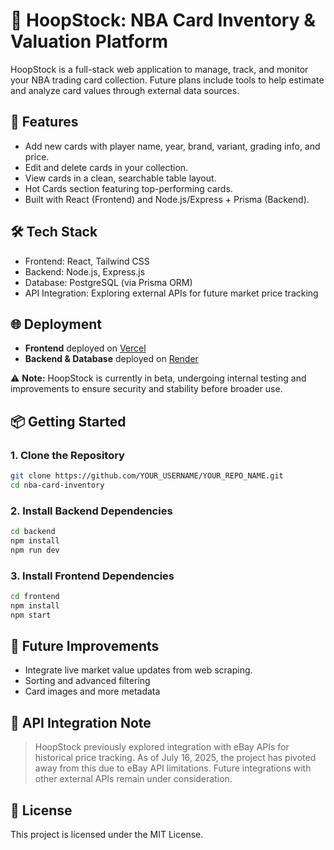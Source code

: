 # 🏀 HoopStock: NBA Card Inventory & Valuation Platform

HoopStock is a full-stack web application to manage, track, and monitor your NBA trading card collection. Future plans include tools to help estimate and analyze card values through external data sources. 

## 🚀 Features
- Add new cards with player name, year, brand, variant, grading info, and price.
- Edit and delete cards in your collection.
- View cards in a clean, searchable table layout.
- Hot Cards section featuring top-performing cards.
- Built with React (Frontend) and Node.js/Express + Prisma (Backend).

## 🛠️ Tech Stack
- Frontend: React, Tailwind CSS
- Backend: Node.js, Express.js
- Database: PostgreSQL (via Prisma ORM)
- API Integration: Exploring external APIs for future market price tracking

## 🌐 Deployment
- **Frontend** deployed on [Vercel](nba-cards-inventory.vercel.app)
- **Backend & Database** deployed on [Render](https://render.com/)

⚠️ **Note:** HoopStock is currently in beta, undergoing internal testing and improvements to ensure security and stability before broader use.

## 📦 Getting Started

### 1. Clone the Repository
```bash
git clone https://github.com/YOUR_USERNAME/YOUR_REPO_NAME.git
cd nba-card-inventory
```
### 2. Install Backend Dependencies
```bash
cd backend
npm install
npm run dev
```
### 3. Install Frontend Dependencies
```bash
cd frontend
npm install
npm start
```

## 🔮 Future Improvements
- Integrate live market value updates from web scraping.
- Sorting and advanced filtering
- Card images and more metadata

## 🚧 API Integration Note
> HoopStock previously explored integration with eBay APIs for historical price tracking. As of July 16, 2025, the project has pivoted away from this due to eBay API limitations. Future integrations with other external APIs remain under consideration.

## 📄 License
This project is licensed under the MIT License.



